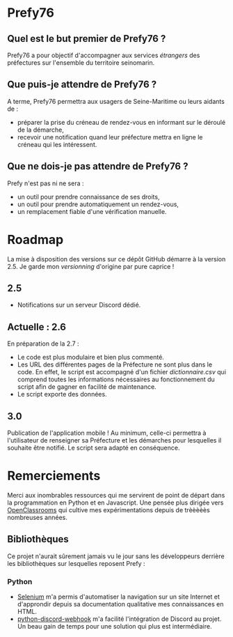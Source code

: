 # Prefy76
## Quel est le but premier de Prefy76 ?
Prefy76 a pour objectif d'accompagner aux services *étrangers* des préfectures sur l'ensemble du territoire seinomarin.
## Que puis-je attendre de Prefy76 ?
A terme, Prefy76 permettra aux usagers de Seine-Maritime ou leurs aidants de :
- préparer la prise du créneau de rendez-vous en informant sur le déroulé de la démarche,
- recevoir une notification quand leur préfecture mettra en ligne le créneau qui les intéressent.
## Que ne dois-je pas attendre de Prefy76 ?
Prefy n'est pas ni ne sera :
- un outil pour prendre connaissance de ses droits,
- un outil pour prendre automatiquement un rendez-vous,
- un remplacement fiable d'une vérification manuelle.

# Roadmap
La mise à disposition des versions sur ce dépôt GitHub démarre à la version 2.5. Je garde mon _versionning_ d'origine par pure caprice !
## 2.5
- Notifications sur un serveur Discord dédié.
## Actuelle : 2.6
En préparation de la 2.7 :
- Le code est plus modulaire et bien plus commenté.
- Les URL des différentes pages de la Préfecture ne sont plus dans le code. En effet, le script est accompagné d'un fichier _dictionnaire.csv_ qui comprend toutes les informations nécessaires au fonctionnement du script afin de gagner en facilité de maintenance.
- Le script exporte des données.
## 3.0
Publication de l'application mobile ! Au minimum, celle-ci permettra à l'utilisateur de renseigner sa Préfecture et les démarches pour lesquelles il souhaite être notifié.
Le script sera adapté en conséquence.

# Remerciements
Merci aux inombrables ressources qui me servirent de point de départ dans la programmation en Python et en Javascript. Une pensée plus dirigée vers [OpenClassrooms](https://openclassrooms.com/fr) qui cultive mes expérimentations depuis de trèèèèès nombreuses années.
## Bibliothèques
Ce projet n'aurait sûrement jamais vu le jour sans les développeurs derrière les bibliothèques sur lesquelles reposent Prefy :
### Python
- [Selenium](https://github.com/SeleniumHQ/selenium) m'a permis d'automatiser la navigation sur un site Internet et d'approndir depuis sa documentation qualitative mes connaissances en HTML.
- [python-discord-webhook](https://github.com/lovvskillz/python-discord-webhook) m'a facilité l'intégration de Discord au projet. Un beau gain de temps pour une solution qui plus est intermédiaire.
